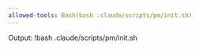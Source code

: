 ```yaml
---
allowed-tools: Bash(bash .claude/scripts/pm/init.sh)
---
```


Output:
!bash .claude/scripts/pm/init.sh
